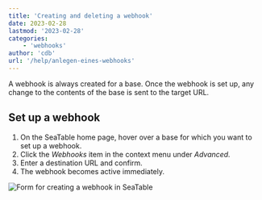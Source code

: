 ```yaml
---
title: 'Creating and deleting a webhook'
date: 2023-02-28
lastmod: '2023-02-28'
categories:
    - 'webhooks'
author: 'cdb'
url: '/help/anlegen-eines-webhooks'
---
```


A webhook is always created for a base. Once the webhook is set up, any change to the contents of the base is sent to the target URL.

## Set up a webhook

1. On the SeaTable home page, hover over a base for which you want to set up a webhook.
2. Click the _Webhooks_ item in the context menu under _Advanced._
3. Enter a destination URL and confirm.
4. The webhook becomes active immediately.

![Form for creating a webhook in SeaTable](https://seatable.io/wp-content/uploads/2022/04/seatable-webhook.png)
